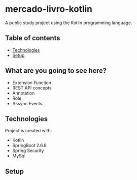 # mercado-livro-kotlin
A public study project using the Kotlin programming language.

## Table of contents
* [Technologies](#technologies)
* [Setup](#setup)


## What are you going to see here?
* Extension Function
* REST API concepts
* Annotation
* Role
* Assync Events

## Technologies
Project is created with:
* Kotlin
* SpringBoot 2.6.6
* Spring Security
* MySql

## Setup


